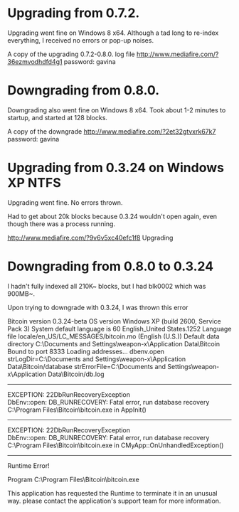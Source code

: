 Upgrading from 0.7.2.
==

Upgrading went fine on Windows 8 x64. Although a tad long to re-index everything, I received no errors or pop-up noises.

A copy of the upgrading 0.7.2-0.8.0. log file
http://www.mediafire.com/?36ezmvodhdfd4g1
password: gavina

Downgrading from 0.8.0.
==

Downgrading also went fine on Windows 8 x64. Took about 1-2 minutes to startup, and started at 128 blocks.

A copy of the downgrade
http://www.mediafire.com/?2et32gtvxrk67k7
password: gavina


Upgrading from 0.3.24 on Windows XP NTFS
==

Upgrading went fine. No errors thrown. 

Had to get about 20k blocks because 0.3.24 wouldn't open again, even though there was a process running.

http://www.mediafire.com/?9v6v5xc40efc1f8 Upgrading

Downgrading from 0.8.0 to 0.3.24
==

I hadn't fully indexed all 210K~ blocks, but I had blk0002 which was 900MB~. 

Upon trying to downgrade with 0.3.24, I was thrown this error

Bitcoin version 0.3.24-beta
OS version Windows XP (build 2600, Service Pack 3)
System default language is 60 English_United States.1252
Language file locale/en_US/LC_MESSAGES/bitcoin.mo (English (U.S.))
Default data directory C:\Documents and Settings\weapon-x\Application Data\Bitcoin
Bound to port 8333
Loading addresses...
dbenv.open strLogDir=C:\Documents and Settings\weapon-x\Application Data\Bitcoin/database strErrorFile=C:\Documents and Settings\weapon-x\Application Data\Bitcoin/db.log
 
 
************************
EXCEPTION: 22DbRunRecoveryException      
DbEnv::open: DB_RUNRECOVERY: Fatal error, run database recovery      
C:\Program Files\Bitcoin\bitcoin.exe in AppInit()      
 
 
 
************************
EXCEPTION: 22DbRunRecoveryException      
DbEnv::open: DB_RUNRECOVERY: Fatal error, run database recovery      
C:\Program Files\Bitcoin\bitcoin.exe in CMyApp::OnUnhandledException()



************************
Runtime Error!

Program C:\Program Files\Bitcoin\bitcoin.exe

This application has requested the Runtime to terminate it in an unusual way.
please contact the application's support team for more information.
